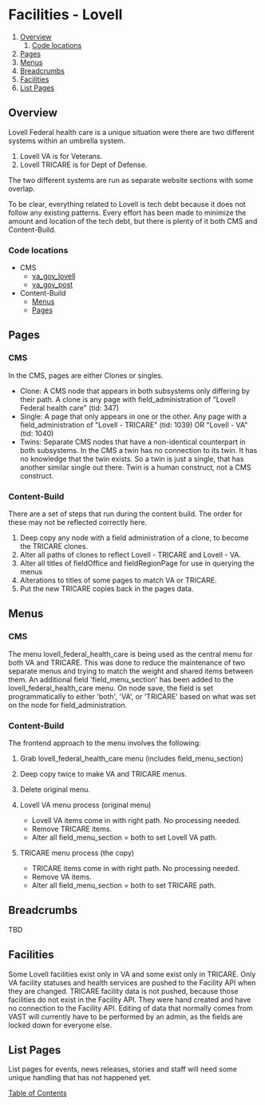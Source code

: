 # Facilities - Lovell

1. [Overview](#overview)
   1. [Code locations](#code-locations)
1. [Pages](#pages)
1. [Menus](#menus)
1. [Breadcrumbs](#breadcrumbs)
1. [Facilities](#facilities)
1. [List Pages](#list-pages)

## Overview

Lovell Federal health care is a unique situation were there are two different systems within an umbrella system.
   1. Lovell VA is for Veterans.
   2. Lovell TRICARE is for Dept of Defense.

The two different systems are run as separate website sections with some overlap.

To be clear, everything related to Lovell is tech debt because it does not follow any existing patterns.  Every effort has been made to minimize the amount and location of the tech debt, but there is plenty of it both CMS and Content-Build.

### Code locations
   - CMS
     - [va_gov_lovell](https://github.com/department-of-veterans-affairs/va.gov-cms/tree/main/docroot/modules/custom/va_gov_lovell)
     - [va_gov_post](https://github.com/department-of-veterans-affairs/va.gov-cms/tree/main/docroot/modules/custom/va_gov_post_api)
   - Content-Build
      - [Menus](https://github.com/department-of-veterans-affairs/content-build/tree/main/src/site/stages/build/drupal/graphql/navigation-fragments/facilitySidebar.nav.graphql.js)
      - [Pages](https://github.com/department-of-veterans-affairs/content-build/tree/main/src/site/stages/build/drupal/metalsmith-drupal.js)

## Pages
### CMS
In the CMS, pages are either Clones or singles.
   - Clone: A CMS node that appears in both subsystems only differing by their path. A clone is any page with field_administration of "Lovell Federal health care" (tid: 347)
   - Single: A page that only appears in one or the other.  Any page with a field_administration of "Lovell - TRICARE" (tid: 1039) OR "Lovell - VA" (tid: 1040)
   - Twins: Separate CMS nodes that have a non-identical counterpart in both subsystems.  In the CMS a twin has no connection to its twin.  It has no knowledge that the twin exists.  So a twin is just a single, that has another similar single out there.  Twin is a human construct, not a CMS construct.

### Content-Build
There are a set of steps that run during the content build. The order for these may not be reflected correctly here.
   1. Deep copy any node with a field administration of a clone, to become the TRICARE clones.
   1. Alter all paths of clones to reflect Lovell - TRICARE and Lovell - VA.
   1. Alter all titles of fieldOffice and fieldRegionPage for use in querying the menus
   1. Alterations to titles of some pages to match VA or TRICARE.
   1. Put the new TRICARE copies back in the pages data.

## Menus

### CMS
The menu lovell_federal_health_care is being used as the central menu for both VA and TRICARE. This was done to reduce the maintenance of two separate menus and trying to match the weight and shared items between them.
An additional field 'field_menu_section' has been added to the lovell_federal_health_care menu.  On node save, the field is set programmatically to either 'both', 'VA', or 'TRICARE' based on what was set on the node for field_administration.
### Content-Build
The frontend approach to the menu involves the following:

1. Grab lovell_federal_health_care menu (includes field_menu_section)
2. Deep copy twice to make VA and TRICARE menus.
3. Delete original menu.

4. Lovell VA menu process (original menu)
   - Lovell VA items come in with right path. No processing needed.
   - Remove TRICARE items.
   - Alter all field_menu_section = both to set Lovell VA path.

5. TRICARE menu process (the copy)
   - TRICARE items come in with right path. No processing needed.
   - Remove VA items.
   - Alter all field_menu_section = both to set TRICARE path.

## Breadcrumbs
TBD

## Facilities
Some Lovell facilities exist only in VA and some exist only in TRICARE.  Only VA facility statuses and health services are pushed to the Facility API when they are changed.  TRICARE facility data is not pushed, because those facilities do not exist in the Facility API.  They were hand created and have no connection to the Facility API.  Editing of data that normally comes from VAST will currently have to be performed by an admin, as the fields are locked down for everyone else.

## List Pages
List pages for events, news releases, stories and staff will need some unique handling that has not happened yet.


[Table of Contents](../README.md)
